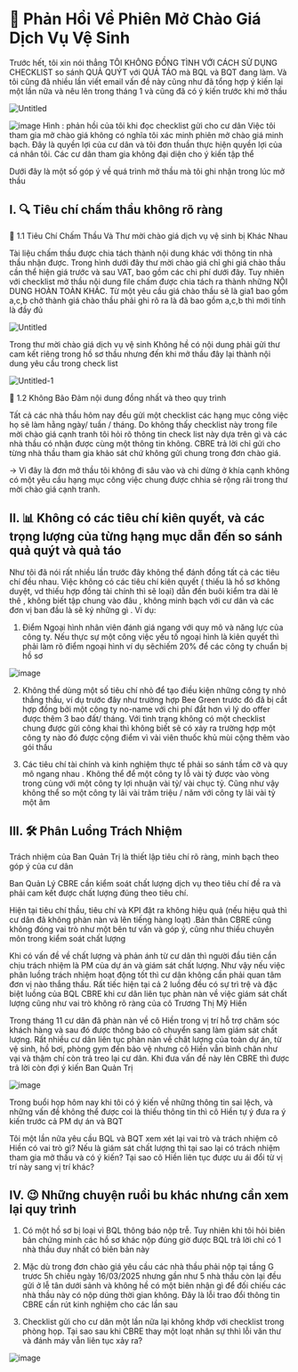 # 📢 Phản Hồi Về Phiên Mở Chào Giá Dịch Vụ Vệ Sinh

Trước hết, tôi xin nói thẳng TÔI KHÔNG ĐỒNG TÌNH VỚI CÁCH SỬ DỤNG CHECKLIST so sánh QUẢ QUÝT với QUẢ TÁO mà BQL và BQT đang làm. Và tôi cũng đã nhiều lần viết email vấn đề này cũng như đã tổng hợp ý kiến lại một lần nữa và nêu lên trong tháng 1 và cũng đã có ý kiến trước khi mở thầu

![Untitled](https://github.com/user-attachments/assets/30385fb4-a0ca-4757-89ff-d94950d78ac1)


![image](https://github.com/user-attachments/assets/6536c22a-f482-4e92-8b19-57edb7eef765)
Hình : phản hồi của tôi khi đọc checklist gửi cho cư dân
Việc tôi tham gia mở chào giá không có nghĩa tôi xác minh phiên mở chào giá minh bạch. Đây là quyền lợi của cư dân và tôi đơn thuần thực hiện quyền lợi của cá nhân tôi. Các cư dân tham gia không đại diện cho ý kiến tập thể

Dưới đây là một số góp ý về quá trình mở thầu mà tôi ghi nhận trong lúc mở thầu 

## I. 🔍  Tiêu chí chấm thầu không rõ ràng


📂 1.1 Tiêu Chí Chấm Thầu Và Thư mời chào giá dịch vụ vệ sinh bị Khác Nhau

Tài liệu chấm thầu được chia tách thành nội dung khác với thông tin nhà thầu nhận được. Trong hình dưới đây  thư mời chào giá chỉ ghi giá chào thầu cần thể hiện giá trước và sau VAT,  bao gồm các chi phí dưới đây. 
Tuy nhiên với checklist mở thầu nội dung file chấm được chia tách ra  thành những NỘI DUNG HOÀN TOÀN KHÁC. Từ một yêu cầu giá chào thầu sẽ là gia1 bao gồm a,c,b chở thành giá chào thầu phải ghi rõ ra là đã bao gồm a,c,b thì mới tính là đầy đủ


![Untitled](https://github.com/user-attachments/assets/e472d769-223d-472e-8ce0-931dbf05c1cd)


Trong thư mời chào giá dịch vụ vệ sinh Không hề có nội dung phải gửi thư cam kết riêng trong hồ sơ thầu nhưng đến khi mở thầu đây lại thành nội dung yêu cầu trong check list

![Untitled-1](https://github.com/user-attachments/assets/b13dbfc4-40f1-465b-9dca-42ee418d906b)

🔎 1.2 Không Bảo Đảm nội dung đồng nhất và theo quy trình

Tất cả các nhà thầu hôm nay đều gửi một checklist các hạng mục công việc họ sẽ làm hằng ngày/ tuần / tháng.  Do không thấy checklist này trong file mời chào giá cạnh tranh tôi hỏi rõ thông tin check list này dựa trên gì và các nhà thầu có nhận được cùng một thông tin không. CBRE trả lời chỉ gửi cho từng nhà thầu tham gia khảo sát chứ không gửi chung trong đơn chào giá.

 -> Vì đây là đơn mở thầu tôi không đi sâu vào và chi dừng ở khía cạnh không có một yêu cầu hạng mục công việc chung được chhia sẻ rộng rãi trong thư mời chào giá cạnh tranh.

## II. 📊 Không có các tiêu chí kiên quyết,  và các trọng lượng của từng hạng mục  dẫn đến so sánh quả quýt và quả táo

Như tôi đã nói rất nhiều lần trước đây không thể đánh đồng tất cả các tiêu chí đều nhau. Việc không có các tiêu chí kiên quyết ( thiếu là hồ sơ không duyệt, vd thiếu hợp đồng tài chính thì sẽ loại) dẫn đến buôi kiểm tra dài lê thê , không biết tập chung vào đâu , không minh bạch với cư dân và các đơn vị ban đầu là sẽ ký những gì . Ví dụ:

1. Điểm Ngoại hình nhân viên  đánh giá ngang với quy mô và năng lực của công ty. Nếu thực sự một công việc yếu tố ngoại hình là kiên quyết thì phải làm rõ điểm ngoại hình ví dụ sẽchiếm 20% để các công ty chuẩn bị hồ sơ 

![image](https://github.com/user-attachments/assets/ea2be66f-f8f5-4850-9f0e-993a75b1264f)


2. Không thể dùng một số tiêu chí nhỏ để tạo điều kiện những công ty nhỏ thắng thầu, ví dụ trước đây như trường hợp Bee Green trước đó đã bị cắt hợp đồng bởi một công ty no-name với chi phí đắt hơn vì lý do offer được thêm 3 bao đất/ tháng. Với tình trạng không có một checklist chung được gửi công khai thì không biết sẽ có xảy ra trường hợp một công ty nào đó được cộng điểm vì vài viên thuốc khủ mùi cộng thêm vào gói thầu

3. Các tiêu chí tài chính và kinh nghiệm thực tế phải so sánh tầm cỡ và quy mô ngang nhau . Không thể để một công ty lỗ vài tỷ được vào vòng trong cùng với một công ty lợi nhuận vài tỷ/ vài chục tỷ. Cũng như vậy không thể so một công ty lãi vài trăm triệu / năm với công ty lãi vài tỷ một ăm
   

## III. 🛠️ Phân Luồng Trách Nhiệm

Trách nhiệm của Ban Quản Trị là  thiết lập tiêu chí rõ ràng, minh bạch theo góp ý của cư dân

Ban Quản Lý CBRE cần kiểm soát chất lượng dịch vụ theo tiêu chí đề ra và phải cam kết được chất lượng đúng theo tiêu chí. 

Hiện tại tiêu chí thầu, tiêu chí và KPI đặt ra không hiệu quả (nếu hiệu quả thì cư dân đã không phàn nàn và lên tiếng hàng loạt) .Bản thân CBRE cũng không đóng vai trò như một bên tư vấn và góp ý, cũng như thiếu chuyên môn trong kiểm soát chất lượng

Khi có vấn đề về chất lượng và phản ánh từ cư dân thì người đầu tiên cần chịu trách nhiệm là PM của dự án và giám sát chất lượng. Như vậy nếu việc phân luồng trách nhiệm hoạt động tốt thì cư dân không cần phải quan tâm đơn vị nào thắng thầu. Rất tiếc hiện tại cả 2 luồng đều có sự trì trệ và đặc biệt luồng của BQL CBRE khi cư dân liên tục phàn nàn về việc giám sát chất lượng cũng như vai trò không rõ ràng của cô Trương Thị Mỹ Hiền

Trong tháng 11 cư dân đã phàn nàn về cô Hiền trong vị trí hỗ trợ chăm sóc khách hàng và sau đó được thông báo cô chuyển sang làm giám sát chất lượng. Rất nhiều cư dân liên tục phàn nàn về chât lượng của toàn dự án, từ vệ sinh, hồ bơi, phòng gym đến bảo vệ nhưng cô Hiền vẫn bình chân như vại và thậm chí còn trả treo lại cư dân. Khi đưa vấn đề này lên CBRE thì được trả lời còn đợi ý kiến Ban Quản Trị

![image](https://github.com/user-attachments/assets/3a18bcae-e747-4faa-85a9-17cd925326ab)

Trong buổi họp hôm nay khi tôi có ý kiến về những thông tin sai lệch, và những vấn đề không thể được coi là thiếu thông tin thì cô Hiền tự ý đưa ra ý kiến trước cả PM dự án và BQT



Tôi một lần nữa yêu cầu BQL và BQT xem xét lại vai trò và trách nhiệm cô Hiền có vai trò gì? Nếu là giám sát chất lượng thì tại sao lại có trách nhiệm tham gia mở thầu và có ý kiến? Tại sao cô Hiền liên tục được ưu ái đổi từ vị trí này sang vị trí khác?

## IV. 😉 Những chuyện ruồi bu khác nhưng cần xem lại quy trình 

1. Có một hồ sơ bị loại vì BQL thông báo nộp trễ. Tuy nhiên khi tôi hỏi biên bản chứng minh các hồ sơ khác nộp đúng giờ được BQL trả lời chỉ có 1 nhà thầu duy nhất có biên bản này

2. Mặc dù trong đơn chào giá yêu cầu các nhà thầu phải nộp tại tầng G trươc 5h chiều ngày 16/03/2025 nhưng gần như 5 nhà thầu còn lại đều gửi ở lễ tân dưới sảnh và không hề có một biên nhận gì để đối chiếu các nhà thầu này có nộp dúng thời gian không. Đây là lỗi trao đổi thông tin CBRE cần rút kinh nghiệm cho các lần sau

3. Checklist gửi cho cư dân một lần nữa lại không khớp với checklist trong phòng họp. Tại sao sau khi CBRE thay một loạt nhân sự thhì lỗi văn thư và đánh máy vẫn liên tục xảy ra?

![image](https://github.com/user-attachments/assets/f327af0f-410c-4ac0-9b12-19715f1cba7f)

